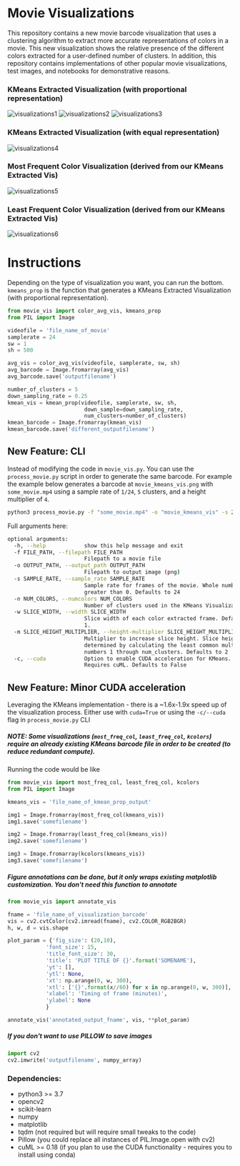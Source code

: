 # Movie Visualizations
This repository contains a new movie barcode visualization that uses a clustering algorithm to extract more accurate representations of colors in a movie. This new visualization shows the relative presence of the different colors extracted for a user-defined number of clusters. In addition, this repository contains implementations of other popular movie visualizations, test images, and notebooks for demonstrative reasons.  

### KMeans Extracted Visualization (with proportional representation)
![visualizations1](final_figures/kmeans_color/k5/coco.png?raw=true)
![visualizations2](final_figures/kmeans_color/k5/madmax.png?raw=true)
![visualizations3](final_figures/kmeans_color/k5/spiderman.png?raw=true)

### KMeans Extracted Visualization (with equal representation)
![visualizations4](final_figures/kcolor/coco.png?raw=true)

### Most Frequent Color Visualization (derived from our KMeans Extracted Vis)
![visualizations5](final_figures/most_freq/simpson.png?raw=true)

### Least Frequent Color Visualization (derived from our KMeans Extracted Vis)
![visualizations6](final_figures/least_freq/spiderman.png?raw=true)

# Instructions
Depending on the type of visualization you want, you can run the bottom. `kmeans_prop` is the function that generates a KMeans Extracted Visualization (with proportional representation).

```python
from movie_vis import color_avg_vis, kmeans_prop
from PIL import Image

videofile = 'file_name_of_movie'
samplerate = 24 
sw = 1
sh = 500

avg_vis = color_avg_vis(videofile, samplerate, sw, sh)
avg_barcode = Image.fromarray(avg_vis)
avg_barcode.save('outputfilename')

number_of_clusters = 5
down_sampling_rate = 0.25
kmean_vis = kmean_prop(videofile, samplerate, sw, sh, 
						down_sample=down_sampling_rate, 
						num_clusters=number_of_clusters)
kmean_barcode = Image.fromarray(kmean_vis)
kmean_barcode.save('different_outputfilename')
```

## New Feature: CLI 
Instead of modifying the code in `movie_vis.py`. You can use the `process_movie.py` script in order to generate the same barcode. For example the example below generates a barcode at `movie_kmeans_vis.png` with `some_movie.mp4` using a sample rate of `1/24`, `5` clusters, and a height multiplier of `4`. 
```bash
python3 process_movie.py -f "some_movie.mp4" -o "movie_kmeans_vis" -s 24 -n 5 -m 4
```
Full arguments here:
```bash
optional arguments:
  -h, --help            show this help message and exit
  -f FILE_PATH, --filepath FILE_PATH
                        Filepath to a movie file
  -o OUTPUT_PATH, --output_path OUTPUT_PATH
                        Filepath to output image (png)
  -s SAMPLE_RATE, --sample_rate SAMPLE_RATE
                        Sample rate for frames of the movie. Whole number
                        greater than 0. Defaults to 24
  -n NUM_COLORS, --numcolors NUM_COLORS
                        Number of clusters used in the KMeans Visualization
  -w SLICE_WIDTH, --width SLICE_WIDTH
                        Slice width of each color extracted frame. Defaults to
                        1.
  -m SLICE_HEIGHT_MULTIPLIER, --height-multiplier SLICE_HEIGHT_MULTIPLIER
                        Multiplier to increase slice height. Slice height is
                        determined by calculating the least common multiple of
                        numbers 1 through num_clusters. Defaults to 2
  -c, --cuda            Option to enable CUDA acceleration for KMeans.
                        Requires cuML. Defaults to False
```

## New Feature: Minor CUDA acceleration
Leveraging the KMeans implementation - there is a \~1.6x-1.9x speed up of the visualization process. Either use with `cuda=True` or using the `-c/--cuda` flag in `process_movie.py` CLI 



##### NOTE: Some visualizations (`most_freq_col`, `least_freq_col`, `kcolors`) require an already existing KMeans barcode file in order to be created (to reduce redundant compute). 

Running the code would be like 
```python
from movie_vis import most_freq_col, least_freq_col, kcolors
from PIL import Image

kmeans_vis = 'file_name_of_kmean_prop_output'

img1 = Image.fromarray(most_freq_col(kmeans_vis))
img1.save('somefilename')

img2 = Image.fromarray(least_freq_col(kmeans_vis))
img2.save('somefilename')

img3 = Image.fromarray(kcolors(kmeans_vis))
img3.save('somefilename')
```

##### Figure annotations can be done, but it only wraps existing matplotlib customization. You don't need this function to annotate
```python
from movie_vis import annotate_vis

fname = 'file_name_of_visualization_barcode'
vis = cv2.cvtColor(cv2.imread(fname), cv2.COLOR_RGB2BGR)
h, w, d = vis.shape

plot_param = {'fig_size': (20,10),
            'font_size': 15,
            'title_font_size': 30,
            'title': 'PLOT TITLE OF {}'.format('SOMENAME'),
            'yt': [],
            'ytl': None,
            'xt': np.arange(0, w, 300),
            'xtl': ['{}'.format(x//60) for x in np.arange(0, w, 300)],
            'xlabel': 'Timing of frame (minutes)',
            'ylabel': None
         	}

annotate_vis('annotated_output_fname', vis, **plot_param)
```

##### If you don't want to use PILLOW to save images
```python
import cv2
cv2.imwrite('outputfilename', numpy_array)
```

### Dependencies: 
- python3 >= 3.7
- opencv2
- scikit-learn
- numpy
- matplotlib
- tqdm (not required but will require small tweaks to the code)
- Pillow (you could replace all instances of PIL.Image.open with cv2)
- cuML >= 0.18 (if you plan to use the CUDA functionality - requires you to install using conda)